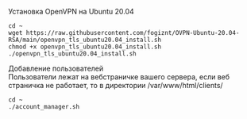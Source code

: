 Установка OpenVPN на Ubuntu 20.04
``` 
cd ~
wget https://raw.githubusercontent.com/fogiznt/OVPN-Ubuntu-20.04-RSA/main/openvpn_tls_ubuntu20.04_install.sh
chmod +x openvpn_tls_ubuntu20.04_install.sh
./openvpn_tls_ubuntu20.04_install.sh
```

Добавление пользователей  
Пользователи лежат на вебстраничке вашего сервера, если веб страничка не работает, то в директории /var/www/html/clients/
```
cd ~ 
./account_manager.sh
```
